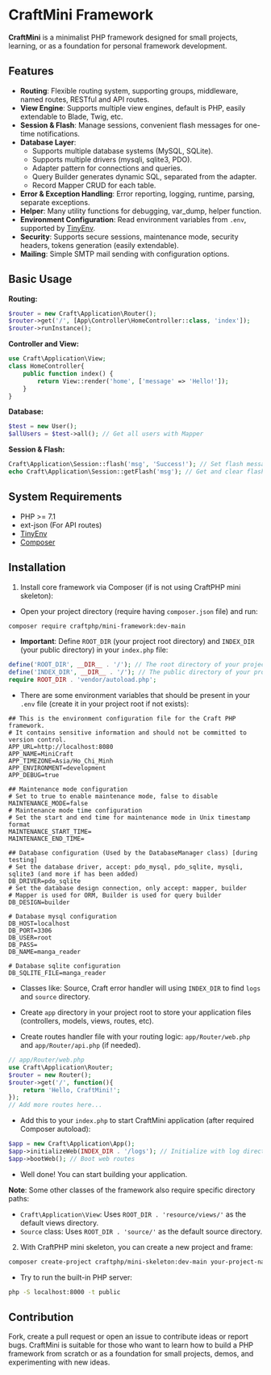# CraftMini Framework

**CraftMini** is a minimalist PHP framework designed for small projects, learning, or as a foundation for personal framework development.

## Features

- **Routing**: Flexible routing system, supporting groups, middleware, named routes, RESTful and API routes.
- **View Engine**: Supports multiple view engines, default is PHP, easily extendable to Blade, Twig, etc.
- **Session & Flash**: Manage sessions, convenient flash messages for one-time notifications.
- **Database Layer**: 
  - Supports multiple database systems (MySQL, SQLite).
  - Supports multiple drivers (mysqli, sqlite3, PDO).
  - Adapter pattern for connections and queries.
  - Query Builder generates dynamic SQL, separated from the adapter.
  - Record Mapper CRUD for each table.
- **Error & Exception Handling**: Error reporting, logging, runtime, parsing, separate exceptions.
- **Helper**: Many utility functions for debugging, var_dump, helper function.
- **Environment Configuration**: Read environment variables from `.env`, supported by [TinyEnv](https://github.com/datahihi1/tiny-env.git).
- **Security**: Supports secure sessions, maintenance mode, security headers, tokens generation (easily extendable).
- **Mailing**: Simple SMTP mail sending with configuration options.

## Basic Usage

**Routing:**
```php
$router = new Craft\Application\Router();
$router->get('/', [App\Controller\HomeController::class, 'index']);
$router->runInstance();
```

**Controller and View:**

```php
use Craft\Application\View;
class HomeController{
    public function index() {
        return View::render('home', ['message' => 'Hello!']);
    }
}
```

**Database:**
```php
$test = new User();
$allUsers = $test->all(); // Get all users with Mapper
```

**Session & Flash:**
```php
Craft\Application\Session::flash('msg', 'Success!'); // Set flash message
echo Craft\Application\Session::getFlash('msg'); // Get and clear flash message
```

## System Requirements
- PHP >= 7.1
- ext-json (For API routes)
- [TinyEnv](https://github.com/datahihi1/tiny-env.git)
- [Composer](https://getcomposer.org/)
## Installation
1. Install core framework via Composer (if is not using CraftPHP mini skeleton):

- Open your project directory (require having `composer.json` file) and run:

```bash
composer require craftphp/mini-framework:dev-main
```

- **Important**: Define `ROOT_DIR` (your project root directory) and `INDEX_DIR` (your public directory) in your `index.php` file:

```php
define('ROOT_DIR', __DIR__ . '/'); // The root directory of your project
define('INDEX_DIR', __DIR__ . '/'); // The public directory of your project (where index.php is located)
require ROOT_DIR . 'vendor/autoload.php';
```
- There are some environment variables that should be present in your `.env` file (create it in your project root if not exists):
```env
## This is the environment configuration file for the Craft PHP framework.
# It contains sensitive information and should not be committed to version control.
APP_URL=http://localhost:8080
APP_NAME=MiniCraft
APP_TIMEZONE=Asia/Ho_Chi_Minh
APP_ENVIRONMENT=development
APP_DEBUG=true

## Maintenance mode configuration
# Set to true to enable maintenance mode, false to disable
MAINTENANCE_MODE=false
# Maintenance mode time configuration
# Set the start and end time for maintenance mode in Unix timestamp format
MAINTENANCE_START_TIME=
MAINTENANCE_END_TIME=

## Database configuration (Used by the DatabaseManager class) [during testing]
# Set the database driver, accept: pdo_mysql, pdo_sqlite, mysqli, sqlite3 (and more if has been added)
DB_DRIVER=pdo_sqlite
# Set the database design connection, only accept: mapper, builder
# Mapper is used for ORM, Builder is used for query builder
DB_DESIGN=builder

# Database mysql configuration
DB_HOST=localhost
DB_PORT=3306
DB_USER=root
DB_PASS=
DB_NAME=manga_reader

# Database sqlite configuration
DB_SQLITE_FILE=manga_reader
```

- Classes like: Source, Craft error handler will using `INDEX_DIR` to find `logs` and `source` directory.

- Create `app` directory in your project root to store your application files (controllers, models, views, routes, etc).

- Create routes handler file with your routing logic: `app/Router/web.php` and `app/Router/api.php` (if needed).

```php
// app/Router/web.php
use Craft\Application\Router;
$router = new Router();
$router->get('/', function(){
    return 'Hello, CraftMini!';
});
// Add more routes here...
```

- Add this to your `index.php` to start CraftMini application (after required Composer autoload):
```php
$app = new Craft\Application\App();
$app->initializeWeb(INDEX_DIR . '/logs'); // Initialize with log directory (need to create it first)
$app->bootWeb(); // Boot web routes
```

- Well done! You can start building your application.

**Note**: Some other classes of the framework also require specific directory paths:
- `Craft\Application\View`: Uses `ROOT_DIR . 'resource/views/'` as the default views directory.
- `Source` class: Uses `ROOT_DIR . 'source/'` as the default source directory.

2. With CraftPHP mini skeleton, you can create a new project and frame:

```bash
composer create-project craftphp/mini-skeleton:dev-main your-project-name
```

- Try to run the built-in PHP server:

```bash
php -S localhost:8000 -t public
```

## Contribution
Fork, create a pull request or open an issue to contribute ideas or report bugs.
CraftMini is suitable for those who want to learn how to build a PHP framework from scratch or as a foundation for small projects, demos, and experimenting with new ideas.